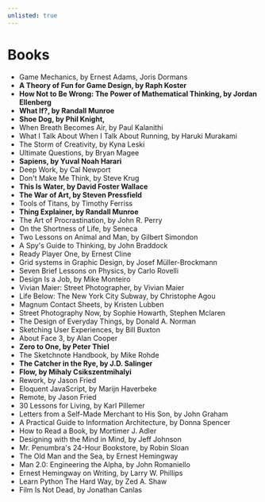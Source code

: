 ```yaml
---
unlisted: true
---
```


# Books

- Game Mechanics, by Ernest Adams, Joris Dormans
- **A Theory of Fun for Game Design, by Raph Koster**
- **How Not to Be Wrong: The Power of Mathematical Thinking, by Jordan
  Ellenberg**
- **What If?, by Randall Munroe**
- **Shoe Dog, by Phil Knight,**
- When Breath Becomes Air, by Paul Kalanithi
- What I Talk About When I Talk About Running, by Haruki Murakami
- The Storm of Creativity, by Kyna Leski
- Ultimate Questions, by Bryan Magee
- **Sapiens, by Yuval Noah Harari**
- Deep Work, by Cal Newport
- Don't Make Me Think, by Steve Krug
- **This Is Water, by David Foster Wallace**
- **The War of Art, by Steven Pressfield**
- Tools of Titans, by Timothy Ferriss
- **Thing Explainer, by Randall Munroe**
- The Art of Procrastination, by John R. Perry
- On the Shortness of Life, by Seneca
- Two Lessons on Animal and Man, by Gilbert Simondon
- A Spy's Guide to Thinking, by John Braddock
- Ready Player One, by Ernest Cline
- Grid systems in Graphic Design, by Josef Müller-Brockmann
- Seven Brief Lessons on Physics, by Carlo Rovelli
- Design Is a Job, by Mike Monteiro
- Vivian Maier: Street Photographer, by Vivian Maier
- Life Below: The New York City Subway, by Christophe Agou
- Magnum Contact Sheets, by Kristen Lubben
- Street Photography Now, by Sophie Howarth, Stephen Mclaren
- The Design of Everyday Things, by Donald A. Norman
- Sketching User Experiences, by Bill Buxton
- About Face 3, by Alan Cooper
- **Zero to One, by Peter Thiel**
- The Sketchnote Handbook, by Mike Rohde
- **The Catcher in the Rye, by J.D. Salinger**
- **Flow, by Mihaly Csikszentmihalyi**
- Rework, by Jason Fried
- Eloquent JavaScript, by Marijn Haverbeke
- Remote, by Jason Fried
- 30 Lessons for Living, by Karl Pillemer
- Letters from a Self-Made Merchant to His Son, by John Graham
- A Practical Guide to Information Architecture, by Donna Spencer
- How to Read a Book, by Mortimer J. Adler
- Designing with the Mind in Mind, by Jeff Johnson
- Mr. Penumbra's 24-Hour Bookstore, by Robin Sloan
- The Old Man and the Sea, by Ernest Hemingway
- Man 2.0: Engineering the Alpha, by John Romaniello
- Ernest Hemingway on Writing, by Larry W. Phillips
- Learn Python The Hard Way, by Zed A. Shaw
- Film Is Not Dead, by Jonathan Canlas
